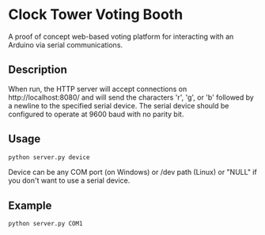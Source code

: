 # Clock Tower Voting Booth

A proof of concept web-based voting platform for interacting with an Arduino via serial communications.

## Description

When run, the HTTP server will accept connections on http://localhost:8080/ and will send the characters 'r', 'g', or 'b' followed by a newline to the specified serial device. The serial device should be configured to operate at 9600 baud with no parity bit.

## Usage

```bash
python server.py device
```

Device can be any COM port (on Windows) or /dev path (Linux) or "NULL" if you don't want to use a serial device.

## Example

```bash
python server.py COM1
```

